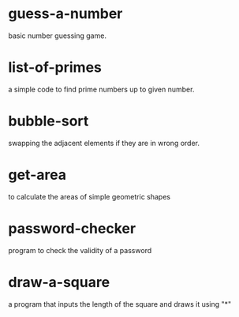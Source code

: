 # guess-a-number
basic number guessing game.
# list-of-primes
a simple code to find prime numbers up to given number.
# bubble-sort
swapping the adjacent elements if they are in wrong order.
# get-area
to calculate the areas of simple geometric shapes
# password-checker
program to check the validity of a password 
# draw-a-square
a program that inputs the length of the square and draws it using "*"
